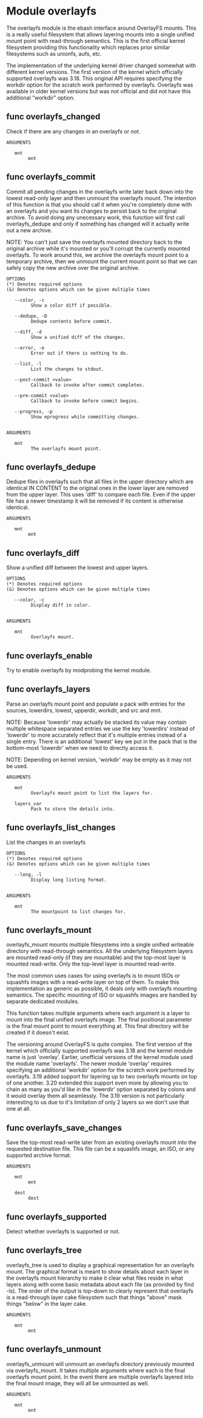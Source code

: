 # Module overlayfs

The overlayfs module is the ebash interface around OverlayFS mounts. This is a really useful filesystem that allows
layering mounts into a single unified mount point with read-through semantics. This is the first official kernel
filesystem providing this functionality which replaces prior similar filesystems such as unionfs, aufs, etc.

The implementation of the underlying kernel driver changed somewhat with different kernel versions. The first version
of the kernel which officially supported overlayfs was 3.18. This original API requires specifying the workdir option
for the scratch work performed by overlayfs. Overlayfs was available in older kernel versions but was not official and
did not have this additional "workdir" option.

## func overlayfs_changed

Check if there are any changes in an overlayfs or not.

```Groff
ARGUMENTS

   mnt
        mnt

```

## func overlayfs_commit

Commit all pending changes in the overlayfs write later back down into the lowest read-only layer and then unmount the
overlayfs mount. The intention of this function is that you should call it when you're completely done with an overlayfs
and you want its changes to persist back to the original archive. To avoid doing any unecessary work, this function will
first call overlayfs_dedupe and only if something has changed will it actually write out a new archive.

NOTE: You can't just save the overlayfs mounted directory back to the original archive while it's mounted or you'll
corrupt the currently mounted overlayfs. To work around this, we archive the overlayfs mount point to a temporary
archive, then we unmount the current mount point so that we can safely copy the new archive over the original archive.

```Groff
OPTIONS
(*) Denotes required options
(&) Denotes options which can be given multiple times

   --color, -c
         Show a color diff if possible.

   --dedupe, -D
         Dedupe contents before commit.

   --diff, -d
         Show a unified diff of the changes.

   --error, -e
         Error out if there is nothing to do.

   --list, -l
         List the changes to stdout.

   --post-commit <value>
         Callback to invoke after commit completes.

   --pre-commit <value>
         Callback to invoke before commit begins.

   --progress, -p
         Show eprogress while committing changes.


ARGUMENTS

   mnt
         The overlayfs mount point.

```

## func overlayfs_dedupe

Dedupe files in overlayfs such that all files in the upper directory which are identical IN CONTENT to the original
ones in the lower layer are removed from the upper layer. This uses 'diff' to compare each file. Even if the upper file
has a newer timestamp it will be removed if its content is otherwise identical.

```Groff
ARGUMENTS

   mnt
        mnt

```

## func overlayfs_diff

Show a unified diff between the lowest and upper layers.

```Groff
OPTIONS
(*) Denotes required options
(&) Denotes options which can be given multiple times

   --color, -c
         Display diff in color.


ARGUMENTS

   mnt
         Overlayfs mount.

```

## func overlayfs_enable

Try to enable overlayfs by modprobing the kernel module.

## func overlayfs_layers

Parse an overlayfs mount point and populate a pack with entries for the sources, lowerdirs, lowest, upperdir, workdir,
and src and mnt.

NOTE: Because 'lowerdir' may actually be stacked its value may contain multiple whitespace separated entries we use the
key 'lowerdirs' instead of 'lowerdir' to more accurately reflect that it's multiple entries instead of a single entry.
There is an additional 'lowest' key we put in the pack that is the bottom-most 'lowerdir' when we need to directly
access it.

NOTE: Depending on kernel version, 'workdir' may be empty as it may not be used.

```Groff
ARGUMENTS

   mnt
         Overlayfs mount point to list the layers for.

   layers_var
         Pack to store the details into.

```

## func overlayfs_list_changes

List the changes in an overlayfs

```Groff
OPTIONS
(*) Denotes required options
(&) Denotes options which can be given multiple times

   --long, -l
         Display long listing format.


ARGUMENTS

   mnt
         The mountpoint to list changes for.

```

## func overlayfs_mount

overlayfs_mount mounts multiple filesystems into a single unified writeable directory with read-through semantics. All
the underlying filesystem layers are mounted read-only (if they are mountable) and the top-most layer is mounted
read-write. Only the top-level layer is mounted read-write.

The most common uses cases for using overlayfs is to mount ISOs or squashfs images with a read-write layer on top of
them. To make this implementation as generic as possible, it deals only with overlayfs mounting semantics. The specific
mounting of ISO or squashfs images are handled by separate dedicated modules.

This function takes multiple arguments where each argument is a layer to mount into the final unified overlayfs image.
The final positional parameter is the final mount point to mount everything at. This final directory will be created if
it doesn't exist.

The versioning around OverlayFS is quite complex. The first version of the kernel which officially supported overlayfs
was 3.18 and the kernel module name is just 'overlay'. Earlier, unofficial versions of the kernel module used the module
name 'overlayfs'. The newer module 'overlay' requires specifying an additional 'workdir' option for the scratch work
performed by overlayfs. 3.19 added support for layering up to two overlayfs mounts on top of one another. 3.20 extended
this support even more by allowing you to chain as many as you'd like in the 'lowerdir' option separated by colons and
it would overlay them all seamlessly. The 3.19 version is not particularly interesting to us due to it's limitation of
only 2 layers so we don't use that one at all.

## func overlayfs_save_changes

Save the top-most read-write later from an existing overlayfs mount into the requested destination file. This file can
be a squashfs image, an ISO, or any supported archive format.

```Groff
ARGUMENTS

   mnt
        mnt

   dest
        dest

```

## func overlayfs_supported

Detect whether overlayfs is supported or not.

## func overlayfs_tree

overlayfs_tree is used to display a graphical representation for an overlayfs mount. The graphical format is meant to
show details about each layer in the overlayfs mount hierarchy to make it clear what files reside in what layers along
with some basic metadata about each file (as provided by find -ls). The order of the output is top-down to clearly
represent that overlayfs is a read-through layer cake filesystem such that things "above" mask things "below" in the
layer cake.

```Groff
ARGUMENTS

   mnt
        mnt

```

## func overlayfs_unmount

overlayfs_unmount will unmount an overlayfs directory previously mounted via overlayfs_mount. It takes multiple
arguments where each is the final overlayfs mount point. In the event there are multiple overlayfs layered into the
final mount image, they will all be unmounted as well.

```Groff
ARGUMENTS

   mnt
        mnt

```
